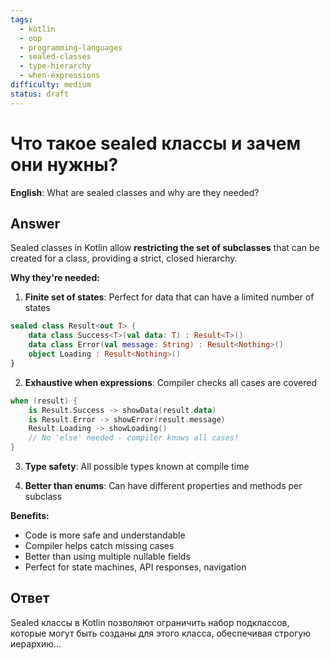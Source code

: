 ```yaml
---
tags:
  - kotlin
  - oop
  - programming-languages
  - sealed-classes
  - type-hierarchy
  - when-expressions
difficulty: medium
status: draft
---
```


# Что такое sealed классы и зачем они нужны?

**English**: What are sealed classes and why are they needed?

## Answer

Sealed classes in Kotlin allow **restricting the set of subclasses** that can be created for a class, providing a strict, closed hierarchy.

**Why they're needed:**

1. **Finite set of states**: Perfect for data that can have a limited number of states
```kotlin
sealed class Result<out T> {
    data class Success<T>(val data: T) : Result<T>()
    data class Error(val message: String) : Result<Nothing>()
    object Loading : Result<Nothing>()
}
```

2. **Exhaustive when expressions**: Compiler checks all cases are covered
```kotlin
when (result) {
    is Result.Success -> showData(result.data)
    is Result.Error -> showError(result.message)
    Result.Loading -> showLoading()
    // No 'else' needed - compiler knows all cases!
}
```

3. **Type safety**: All possible types known at compile time

4. **Better than enums**: Can have different properties and methods per subclass

**Benefits:**
- Code is more safe and understandable
- Compiler helps catch missing cases
- Better than using multiple nullable fields
- Perfect for state machines, API responses, navigation

## Ответ

Sealed классы в Kotlin позволяют ограничить набор подклассов, которые могут быть созданы для этого класса, обеспечивая строгую иерархию...

